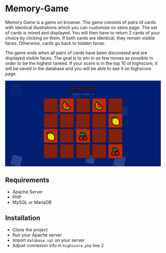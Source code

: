 # Memory-Game

Memory Game is a game on browser. The game consists of pairs of cards with identical illustrations which you can customize on skins page. The set of cards is mixed and displayed. You will then have to return 2 cards of your choice by clicking on them. If both cards are identical, they remain visible faces. Otherwise, cards go back to hidden faces.

The game ends when all pairs of cards have been discovered and are displayed visible faces. The goal is to win in as few moves as possible in order to be the highest ranked. If your score is in the top 10 of highscore, it will be saved in the database and you will be able to see it on highscore page.

![game screen](/screen_game.png)

## Requirements
- Apache Server
- PHP
- MySQL or MariaDB

## Installation
- Clone the project
- Run your Apache server
- Import `database.sql` on your server
-  Adjust connexion info in `highscore.php` line 2